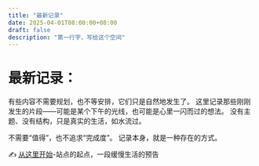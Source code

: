 ```yaml
---
title: "最新记录"
date: 2025-04-01T08:00:00+08:00
draft: false
description: "第一行字，写给这个空间"
---
```


# 最新记录：
有些内容不需要规划，也不等安排，它们只是自然地发生了。
这里记录那些刚刚发生的片段——可能是某个下午的光线，也可能是心里一闪而过的想法。
没有主题、没有结构，只是真实的生活，如水流过。

不需要“值得”，也不追求“完成度”。
记录本身，就是一种存在的方式。

✍️  [从这里开始](/latest-records/first-article/)-站点的起点，一段缓慢生活的预告
